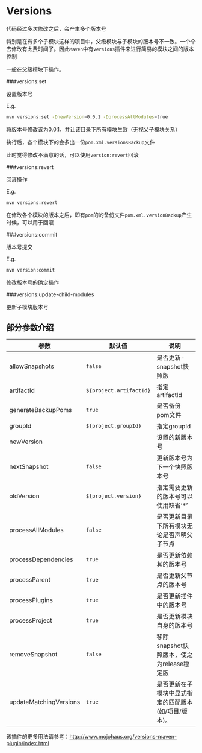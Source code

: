 # Versions

代码经过多次修改之后，会产生多个版本号

特别是在有多个子模块这样的项目中，父级模块与子模块的版本号不一致。一个个去修改有太费时间了。因此`Maven`中有`versions`插件来进行简易的模块之间的版本控制

一般在父级模块下操作。



###versions:set

设置版本号

E.g.

```bash
mvn versions:set -DnewVersion=0.0.1 -DprocessAllModules=true
```

将版本号修改该为0.0.1，并让该目录下所有模块生效（无视父子模块关系）

执行后，各个模块下的会多出一份`pom.xml.versionsBackup`文件

此时觉得修改不满意的话，可以使用`version:revert`回滚



###versions:revert

回滚操作

E.g.

```bash
mvn versions:revert
```

在修改各个模块的版本之后，即有`pom`的的备份文件`pom.xml.versionBackup`产生时候，可以用于回滚



###versions:commit

版本号提交

E.g.

```bash
mvn version:commit
```

修改版本号的确定操作



###versions:update-child-modules

更新子模块版本号



## 部分参数介绍

| 参数  | 默认值 | 说明 |
| ----- | ------ | ---- |
|allowSnapshots |`false` |是否更新-snapshot快照版|
|artifactId |`${project.artifactId}` |指定artifactId |
|generateBackupPoms |`true` |是否备份pom文件 |
|groupId |`${project.groupId}` |指定groupId |
|newVersion | |设置的新版本号 |
|nextSnapshot |`false` |更新版本号为下一个快照版本号|
|oldVersion |`${project.version}` |指定需要更新的版本号可以使用缺省‘*’|
|processAllModules |`false` |是否更新目录下所有模块无论是否声明父子节点|
|processDependencies |`true` |是否更新依赖其的版本号|
|processParent |`true` |是否更新父节点的版本号|
|processPlugins |`true` |是否更新插件中的版本号|
|processProject |`true` |是否更新模块自身的版本号|
|removeSnapshot |`false` |移除snapshot快照版本，使之为release稳定版|
|updateMatchingVersions |`true` |是否更新在子模块中显式指定的匹配版本(如/项目/版本)。|



该插件的更多用法请参考：http://www.mojohaus.org/versions-maven-plugin/index.html